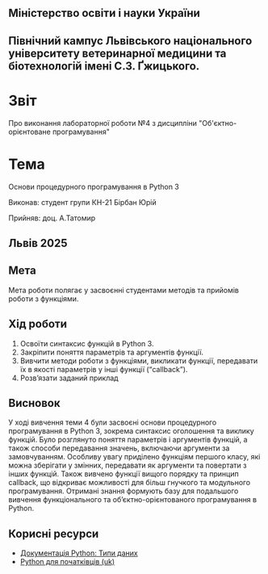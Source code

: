 ## Міністерство освіти і науки України

## Північний кампус Львівського національного університету ветеринарної медицини та біотехнологій імені С.З. Ґжицького.

# Звіт
Про виконання лабораторної роботи №4 з дисципліни "Об'єктно-орієнтоване програмування"

# Тема
Основи процедурного програмування в Python 3

Виконав: студент групи КН-21 Бірбан Юрій

Прийняв: доц. А.Татомир

## Львів 2025

## Мета
Мета роботи полягає у засвоєнні студентами методів та прийомів роботи з
функціями.


## Хід роботи

1. Освоїти синтаксис функцій в Python 3.
2. Закріпити поняття параметрів та аргументів функції.
3. Вивчити методи роботи з функціями, викликати функції, передавати їх
в якості параметрів у інші функції (“callback”).
4. Розв’язати заданий приклад

## Висновок

У ході вивчення теми 4 були засвоєні основи процедурного програмування в Python 3, зокрема синтаксис оголошення та виклику функцій. Було розглянуто поняття параметрів і аргументів функцій, а також способи передавання значень, включаючи аргументи за замовчуванням. Особливу увагу приділено функціям першого класу, які можна зберігати у змінних, передавати як аргументи та повертати з інших функцій. Також вивчено функції вищого порядку та принцип callback, що відкриває можливості для більш гнучкого та модульного програмування. Отримані знання формують базу для подальшого вивчення функціонального та об’єктно-орієнтованого програмування в Python.

## Корисні ресурси

- [Документація Python: Типи даних](https://www.learnpython.org/en/Variables_and_Types)
- [Python для початківців (uk)](https://uk.wikipedia.org/wiki/Python)
